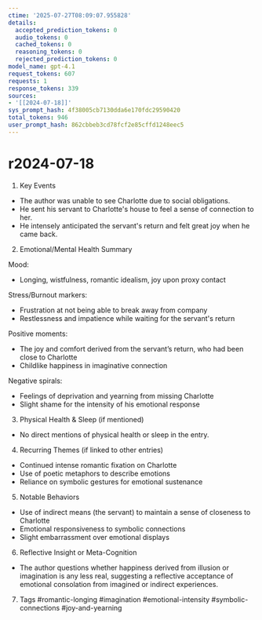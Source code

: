 ```yaml
---
ctime: '2025-07-27T08:09:07.955828'
details:
  accepted_prediction_tokens: 0
  audio_tokens: 0
  cached_tokens: 0
  reasoning_tokens: 0
  rejected_prediction_tokens: 0
model_name: gpt-4.1
request_tokens: 607
requests: 1
response_tokens: 339
sources:
- '[[2024-07-18]]'
sys_prompt_hash: 4f38005cb7130dda6e170fdc29590420
total_tokens: 946
user_prompt_hash: 862cbbeb3cd78fcf2e85cffd1248eec5
---
```

# r2024-07-18

1. Key Events
- The author was unable to see Charlotte due to social obligations.
- He sent his servant to Charlotte's house to feel a sense of connection to her.
- He intensely anticipated the servant's return and felt great joy when he came back.

2. Emotional/Mental Health Summary

Mood:
- Longing, wistfulness, romantic idealism, joy upon proxy contact

Stress/Burnout markers:
- Frustration at not being able to break away from company
- Restlessness and impatience while waiting for the servant's return

Positive moments:
- The joy and comfort derived from the servant’s return, who had been close to Charlotte
- Childlike happiness in imaginative connection

Negative spirals:
- Feelings of deprivation and yearning from missing Charlotte
- Slight shame for the intensity of his emotional response

3. Physical Health & Sleep (if mentioned)
- No direct mentions of physical health or sleep in the entry.

4. Recurring Themes (if linked to other entries)
- Continued intense romantic fixation on Charlotte
- Use of poetic metaphors to describe emotions
- Reliance on symbolic gestures for emotional sustenance

5. Notable Behaviors
- Use of indirect means (the servant) to maintain a sense of closeness to Charlotte
- Emotional responsiveness to symbolic connections
- Slight embarrassment over emotional displays

6. Reflective Insight or Meta-Cognition
- The author questions whether happiness derived from illusion or imagination is any less real, suggesting a reflective acceptance of emotional consolation from imagined or indirect experiences.

7. Tags
#romantic-longing #imagination #emotional-intensity #symbolic-connections #joy-and-yearning